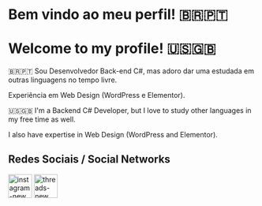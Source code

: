 <h1>Bem vindo ao meu perfil! 🇧🇷🇵🇹<br><br> Welcome to my profile! 🇺🇸🇬🇧</h1>

🇧🇷🇵🇹
Sou Desenvolvedor Back-end C#, mas adoro dar uma estudada em outras linguagens no tempo livre.

Experiência em Web Design (WordPress e Elementor).


🇺🇸🇬🇧
I'm a Backend C# Developer, but I love to study other languages in my free time as well.

I also have expertise in Web Design (WordPress and Elementor).


<h2>Redes Sociais / Social Networks</h2>
<div>
<a href="https://www.instagram.com/mthsmoreira33/"><img width="48" height="48" src="https://img.icons8.com/fluency/48/instagram-new.png" alt="instagram-new"/></a>
<a href="https://www.threads.net/@mthsmoreira33/"><img width="48" height="48" src="https://is1-ssl.mzstatic.com/image/thumb/Purple221/v4/62/32/e8/6232e8a7-cb89-566b-a1f1-7347adb9693c/Prod-0-0-1x_U007emarketing-0-7-0-85-220.png/256x256bb.png" alt="threads-new"/></a>
</div>



